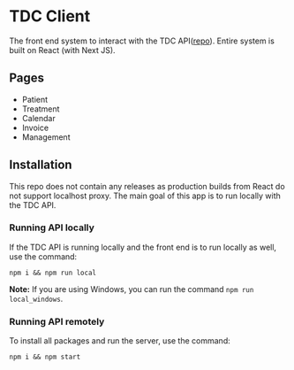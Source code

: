 TDC Client
=
The front end system to interact with the TDC API([repo](https://github.com/datmemerboi/TDC)). Entire system is built on React (with Next JS).

## Pages
- Patient
- Treatment
- Calendar
- Invoice
- Management

## Installation
This repo does not contain any releases as production builds from React do not support localhost proxy. The main goal of this app is to run locally with the TDC API.

### Running API locally
If the TDC API is running locally and the front end is to run locally as well, use the command:

```
npm i && npm run local
```

**Note:** If you are using Windows, you can run the command `npm run local_windows`.

### Running API remotely
To install all packages and run the server, use the command:

```
npm i && npm start
```
